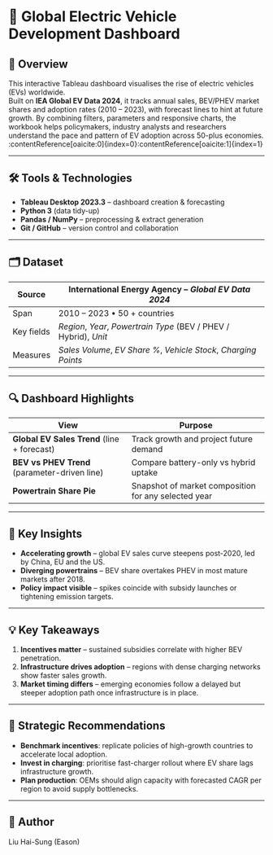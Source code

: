 # 🚗 Global Electric Vehicle Development Dashboard  

## 📌 Overview  
This interactive Tableau dashboard visualises the rise of electric vehicles (EVs) worldwide.  
Built on **IEA Global EV Data 2024**, it tracks annual sales, BEV/PHEV market shares and adoption rates (2010 – 2023), with forecast lines to hint at future growth. By combining filters, parameters and responsive charts, the workbook helps policymakers, industry analysts and researchers understand the pace and pattern of EV adoption across 50-plus economies. :contentReference[oaicite:0]{index=0}:contentReference[oaicite:1]{index=1}  

---

## 🛠️ Tools & Technologies  
- **Tableau Desktop 2023.3** – dashboard creation & forecasting  
- **Python 3** (data tidy-up)  
- **Pandas / NumPy** – preprocessing & extract generation  
- **Git / GitHub** – version control and collaboration  

---

## 🗂️ Dataset  
| Source | International Energy Agency – *Global EV Data 2024* |
| ------ | --------------------------------------------------- |
| Span   | 2010 – 2023 • 50 + countries                        |
| Key fields | *Region*, *Year*, *Powertrain Type* (BEV / PHEV / Hybrid), *Unit* |
| Measures | *Sales Volume*, *EV Share %*, *Vehicle Stock*, *Charging Points* |  

---

## 🔍 Dashboard Highlights  
| View | Purpose |
|------|---------|
| **Global EV Sales Trend** (line + forecast) | Track growth and project future demand |
| **BEV vs PHEV Trend** (parameter-driven line) | Compare battery-only vs hybrid uptake |
| **Powertrain Share Pie** | Snapshot of market composition for any selected year |
---

## 🚀 Key Insights  
- **Accelerating growth** – global EV sales curve steepens post-2020, led by China, EU and the US.  
- **Diverging powertrains** – BEV share overtakes PHEV in most mature markets after 2018.  
- **Policy impact visible** – spikes coincide with subsidy launches or tightening emission targets.  

---

## 💡 Key Takeaways  
1. **Incentives matter** – sustained subsidies correlate with higher BEV penetration.  
2. **Infrastructure drives adoption** – regions with dense charging networks show faster sales growth.  
3. **Market timing differs** – emerging economies follow a delayed but steeper adoption path once infrastructure is in place.  

---

## 🧭 Strategic Recommendations  
- **Benchmark incentives**: replicate policies of high-growth countries to accelerate local adoption.  
- **Invest in charging**: prioritise fast-charger rollout where EV share lags infrastructure growth.  
- **Plan production**: OEMs should align capacity with forecasted CAGR per region to avoid supply bottlenecks.  

---

## 👤 Author  
Liu Hai-Sung (Eason)

